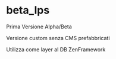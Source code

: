 # beta_lps

Prima Versione Alpha/Beta

Versione custom senza CMS prefabbricati


Utilizza come layer al DB ZenFramework